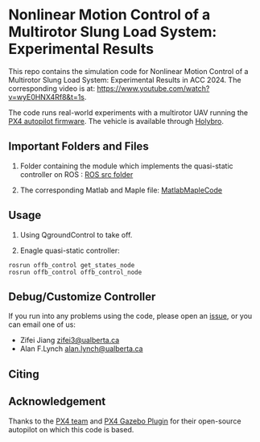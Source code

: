 # Nonlinear Motion Control of a Multirotor Slung Load System:  Experimental Results


This repo contains the simulation code for Nonlinear Motion Control of a Multirotor Slung Load System:  Experimental Results in ACC 2024. The corresponding video is at: https://www.youtube.com/watch?v=wyE0HNX4Rf8&t=1s.

The code runs real-world experiments with a multirotor UAV running the [PX4 autopilot firmware](https://px4.io/). The vehicle is available through [Holybro](https://holybro.com/). 

## Important Folders and Files

1. Folder containing the module which implements the quasi-static controller on ROS : [ROS src folder](./src)

2. The corresponding Matlab and Maple file: [MatlabMapleCode](./MatlabMapleCode)

## Usage

1. Using QgroundControl to take off.

2. Enagle quasi-static controller:

```
rosrun offb_control get_states_node
rosrun offb_control offb_control_node 
```

## Debug/Customize Controller

If you run into any problems using the code, please open an [issue](https://help.github.com/en/github/managing-your-work-on-github/creating-an-issue), or you can email one of us:

* Zifei Jiang <zifei3@ualberta.ca>
* Alan F.Lynch <alan.lynch@ualberta.ca>

## Citing

## Acknowledgement
Thanks to the [PX4 team](https://px4.io/) and [PX4 Gazebo Plugin](https://github.com/PX4/PX4-SITL_gazebo) for their open-source autopilot on which this code is based. 
